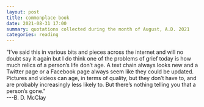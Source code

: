 ```yaml
---
layout: post
title: commonplace book
date: 2021-08-31 17:00
summary: quotations collected during the month of August, A.D. 2021
categories: reading
---
```


"I’ve said this in various bits and pieces across the internet and will no doubt say it again but I do think one of the problems of grief today is how much relics of a person’s life don’t age. A text chain always looks new and a Twitter page or a Facebook page always seem like they could be updated. Pictures and videos can age, in terms of quality, but they don’t have to, and are probably increasingly less likely to. But there’s nothing telling you that a person’s gone."\
---B. D. McClay